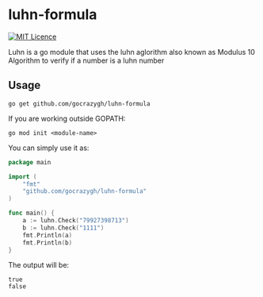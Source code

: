 # luhn-formula
[![MIT Licence](https://badges.frapsoft.com/os/mit/mit.png?v=103)](https://opensource.org/licenses/mit-license.php)

Luhn is a go module that uses the luhn aglorithm also known as Modulus 10 Algorithm to verify if a number is a luhn number

## Usage

```
go get github.com/gocrazygh/luhn-formula
```

If you are working outside GOPATH:
```
go mod init <module-name>
```

You can simply use it as:
```go
package main

import (
	"fmt"
	"github.com/gocrazygh/luhn-formula"
)

func main() {
	a := luhn.Check("79927398713")
	b := luhn.Check("1111")
	fmt.Println(a)
	fmt.Println(b)
}
```

The output will be:
```
true
false
```
